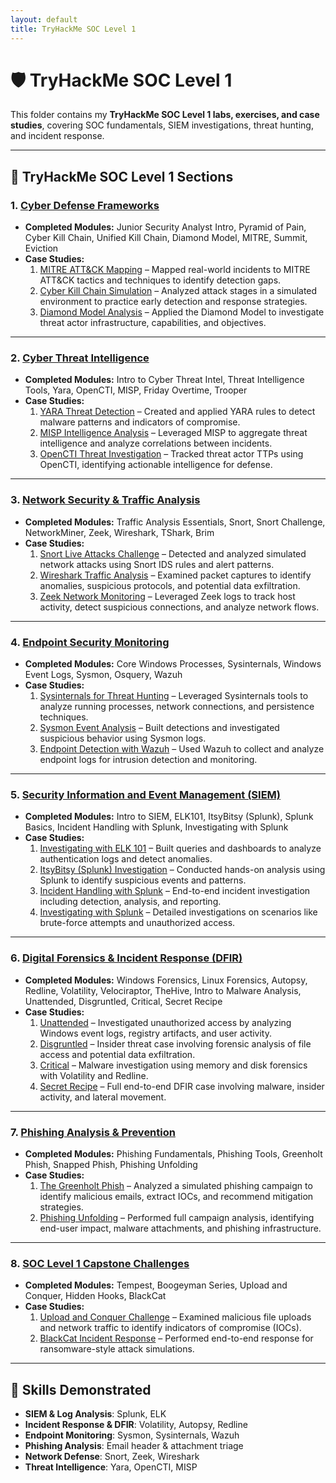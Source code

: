 ```yaml
---
layout: default
title: TryHackMe SOC Level 1
---
```


# 🛡️ TryHackMe SOC Level 1

This folder contains my **TryHackMe SOC Level 1 labs, exercises, and case studies**, covering SOC fundamentals, SIEM investigations, threat hunting, and incident response.

---

## 📂 TryHackMe SOC Level 1 Sections

### 1. [Cyber Defense Frameworks](CDF/README.md)
- **Completed Modules:** Junior Security Analyst Intro, Pyramid of Pain, Cyber Kill Chain, Unified Kill Chain, Diamond Model, MITRE, Summit, Eviction  
- **Case Studies:**  
  1. [MITRE ATT&CK Mapping](CDF/case-study-mitre.md) – Mapped real-world incidents to MITRE ATT&CK tactics and techniques to identify detection gaps.  
  2. [Cyber Kill Chain Simulation](CDF/case-study-killchain.md) – Analyzed attack stages in a simulated environment to practice early detection and response strategies.  
  3. [Diamond Model Analysis](CDF/case-study-diamond.md) – Applied the Diamond Model to investigate threat actor infrastructure, capabilities, and objectives.  

---

### 2. [Cyber Threat Intelligence](CTI/README.md)
- **Completed Modules:** Intro to Cyber Threat Intel, Threat Intelligence Tools, Yara, OpenCTI, MISP, Friday Overtime, Trooper  
- **Case Studies:**  
  1. [YARA Threat Detection](CTI/case-study-yara.md) – Created and applied YARA rules to detect malware patterns and indicators of compromise.  
  2. [MISP Intelligence Analysis](CTI/case-study-misp.md) – Leveraged MISP to aggregate threat intelligence and analyze correlations between incidents.  
  3. [OpenCTI Threat Investigation](CTI/case-study-opencti.md) – Tracked threat actor TTPs using OpenCTI, identifying actionable intelligence for defense.  

---

### 3. [Network Security & Traffic Analysis](Network/README.md)
- **Completed Modules:** Traffic Analysis Essentials, Snort, Snort Challenge, NetworkMiner, Zeek, Wireshark, TShark, Brim  
- **Case Studies:**  
  1. [Snort Live Attacks Challenge](Network/case-study-snort-live.md) – Detected and analyzed simulated network attacks using Snort IDS rules and alert patterns.  
  2. [Wireshark Traffic Analysis](Network/case-study-wireshark.md) – Examined packet captures to identify anomalies, suspicious protocols, and potential data exfiltration.  
  3. [Zeek Network Monitoring](Network/case-study-zeek.md) – Leveraged Zeek logs to track host activity, detect suspicious connections, and analyze network flows.  

---

### 4. [Endpoint Security Monitoring](Endpoint/README.md)
- **Completed Modules:** Core Windows Processes, Sysinternals, Windows Event Logs, Sysmon, Osquery, Wazuh  
- **Case Studies:**  
  1. [Sysinternals for Threat Hunting](Endpoint/case-study-sysinternals.md) – Leveraged Sysinternals tools to analyze running processes, network connections, and persistence techniques.  
  2. [Sysmon Event Analysis](Endpoint/case-study-sysmon.md) – Built detections and investigated suspicious behavior using Sysmon logs.  
  3. [Endpoint Detection with Wazuh](Endpoint/case-study-wazuh.md) – Used Wazuh to collect and analyze endpoint logs for intrusion detection and monitoring.  

---

### 5. [Security Information and Event Management (SIEM)](SIEM/README.md)
- **Completed Modules:** Intro to SIEM, ELK101, ItsyBitsy (Splunk), Splunk Basics, Incident Handling with Splunk, Investigating with Splunk  
- **Case Studies:**  
  1. [Investigating with ELK 101](SIEM/case-study-elk.md) – Built queries and dashboards to analyze authentication logs and detect anomalies.  
  2. [ItsyBitsy (Splunk) Investigation](SIEM/case-study-itsybitsy.md) – Conducted hands-on analysis using Splunk to identify suspicious events and patterns.  
  3. [Incident Handling with Splunk](SIEM/case-study-incident-handling.md) – End-to-end incident investigation including detection, analysis, and reporting.  
  4. [Investigating with Splunk](SIEM/case-study-investigating.md) – Detailed investigations on scenarios like brute-force attempts and unauthorized access.  

---

### 6. [Digital Forensics & Incident Response (DFIR)](DFIR/README.md)
- **Completed Modules:** Windows Forensics, Linux Forensics, Autopsy, Redline, Volatility, Velociraptor, TheHive, Intro to Malware Analysis, Unattended, Disgruntled, Critical, Secret Recipe  
- **Case Studies:**  
  1. [Unattended](DFIR/case-study-unattended.md) – Investigated unauthorized access by analyzing Windows event logs, registry artifacts, and user activity.  
  2. [Disgruntled](DFIR/case-study-disgruntled.md) – Insider threat case involving forensic analysis of file access and potential data exfiltration.  
  3. [Critical](DFIR/case-study-critical.md) – Malware investigation using memory and disk forensics with Volatility and Redline.  
  4. [Secret Recipe](DFIR/case-study-secret-recipe.md) – Full end-to-end DFIR case involving malware, insider activity, and lateral movement.  

---

### 7. [Phishing Analysis & Prevention](Phishing/README.md)
- **Completed Modules:** Phishing Fundamentals, Phishing Tools, Greenholt Phish, Snapped Phish, Phishing Unfolding  
- **Case Studies:**  
  1. [The Greenholt Phish](Phishing/case-study-greenholt.md) – Analyzed a simulated phishing campaign to identify malicious emails, extract IOCs, and recommend mitigation strategies.  
  2. [Phishing Unfolding](Phishing/case-study-unfolding.md) – Performed full campaign analysis, identifying end-user impact, malware attachments, and phishing infrastructure.  

---

### 8. [SOC Level 1 Capstone Challenges](SOC/README.md)
- **Completed Modules:** Tempest, Boogeyman Series, Upload and Conquer, Hidden Hooks, BlackCat  
- **Case Studies:**  
  1. [Upload and Conquer Challenge](SOC/case-study-upload.md) – Examined malicious file uploads and network traffic to identify indicators of compromise (IOCs).  
  2. [BlackCat Incident Response](SOC/case-study-blackcat.md) – Performed end-to-end response for ransomware-style attack simulations.  

---

## 📌 Skills Demonstrated
- **SIEM & Log Analysis**: Splunk, ELK  
- **Incident Response & DFIR**: Volatility, Autopsy, Redline  
- **Endpoint Monitoring**: Sysmon, Sysinternals, Wazuh  
- **Phishing Analysis**: Email header & attachment triage  
- **Network Defense**: Snort, Zeek, Wireshark  
- **Threat Intelligence**: Yara, OpenCTI, MISP  

